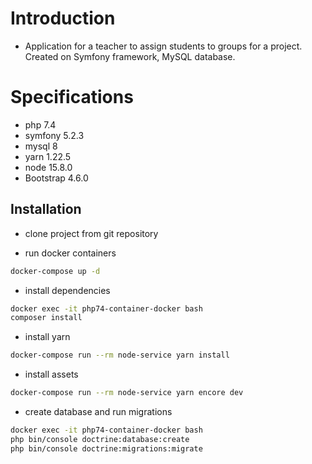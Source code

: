 # Introduction
- Application for a teacher to assign students to groups for a project. Created on Symfony framework, MySQL database.

# Specifications

- php 7.4
- symfony 5.2.3
- mysql 8
- yarn 1.22.5
- node 15.8.0
- Bootstrap 4.6.0

## Installation

- clone project from git repository

- run docker containers
```bash
docker-compose up -d
```

- install dependencies
```bash
docker exec -it php74-container-docker bash
composer install
```

- install yarn
```bash
docker-compose run --rm node-service yarn install
```

- install assets
```bash
docker-compose run --rm node-service yarn encore dev
```

- create database and run migrations
```bash
docker exec -it php74-container-docker bash
php bin/console doctrine:database:create
php bin/console doctrine:migrations:migrate
```